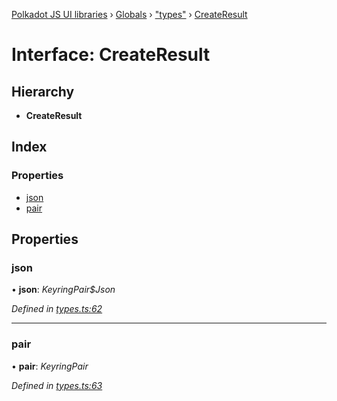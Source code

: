 [Polkadot JS UI libraries](../README.md) › [Globals](../globals.md) › ["types"](../modules/_types_.md) › [CreateResult](_types_.createresult.md)

# Interface: CreateResult

## Hierarchy

* **CreateResult**

## Index

### Properties

* [json](_types_.createresult.md#json)
* [pair](_types_.createresult.md#pair)

## Properties

###  json

• **json**: *KeyringPair$Json*

*Defined in [types.ts:62](https://github.com/polkadot-js/ui/blob/741ca2a/packages/ui-keyring/src/types.ts#L62)*

___

###  pair

• **pair**: *KeyringPair*

*Defined in [types.ts:63](https://github.com/polkadot-js/ui/blob/741ca2a/packages/ui-keyring/src/types.ts#L63)*
